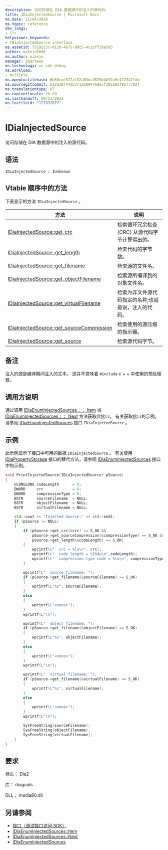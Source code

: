 ```yaml
---
description: 访问存储在 DIA 数据源中的注入的源代码。
title: IDiaInjectedSource | Microsoft Docs
ms.date: 11/04/2016
ms.topic: reference
dev_langs:
- C++
helpviewer_keywords:
- IDiaInjectedSource interface
ms.assetid: 75192c5c-812d-4675-9dc5-4c2cff3ba503
author: mikejo5000
ms.author: mikejo
manager: jmartens
ms.technology: vs-ide-debug
ms.workload:
- multiple
ms.openlocfilehash: 6b58eae372af82a03dc2629b4b92a5e472342fdd
ms.sourcegitcommit: b12a38744db371d2894769ecf305585f9577792f
ms.translationtype: HT
ms.contentlocale: zh-CN
ms.lasthandoff: 09/13/2021
ms.locfileid: "127832077"
---
```

# <a name="idiainjectedsource"></a>IDiaInjectedSource
访问存储在 DIA 数据源中的注入的源代码。

## <a name="syntax"></a>语法

```
IDiaInjectedSource : IUnknown
```

## <a name="methods-in-vtable-order"></a>Vtable 顺序中的方法
下表显示的方法 `IDiaInjectedSource` 。

|方法|说明|
|------------|-----------------|
|[IDiaInjectedSource::get_crc](../../debugger/debug-interface-access/idiainjectedsource-get-crc.md)|检索循环冗余检查 (CRC) 从源代码字节计算得出的。|
|[IDiaInjectedSource::get_length](../../debugger/debug-interface-access/idiainjectedsource-get-length.md)|检索代码的字节数。|
|[IDiaInjectedSource::get_filename](../../debugger/debug-interface-access/idiainjectedsource-get-filename.md)|检索源的文件名。|
|[IDiaInjectedSource::get_objectFilename](../../debugger/debug-interface-access/idiainjectedsource-get-objectfilename.md)|检索源所编译到的对象文件名。|
|[IDiaInjectedSource::get_virtualFilename](../../debugger/debug-interface-access/idiainjectedsource-get-virtualfilename.md)|检索为非文件源代码指定的名称;也就是说，注入的代码。|
|[IDiaInjectedSource::get_sourceCompression](../../debugger/debug-interface-access/idiainjectedsource-get-sourcecompression.md)|检索使用的源压缩的指示器。|
|[IDiaInjectedSource::get_source](../../debugger/debug-interface-access/idiainjectedsource-get-source.md)|检索源代码字节。|

## <a name="remarks"></a>备注
注入的源是编译期间注入的文本。 这并不意味着 `#include` c + + 中使用的预处理器。

## <a name="notes-for-callers"></a>调用方说明
通过调用 [IDiaEnumInjectedSources：： Item](../../debugger/debug-interface-access/idiaenuminjectedsources-item.md) 或 [IDiaEnumInjectedSources：： Next](../../debugger/debug-interface-access/idiaenuminjectedsources-next.md) 方法获取此接口。 有关获取接口的示例，请参阅 [IDiaEnumInjectedSources](../../debugger/debug-interface-access/idiaenuminjectedsources.md) 接口 `IDiaInjectedSource` 。

## <a name="example"></a>示例
此示例显示了接口中可用的数据 `IDiaInjectedSource` 。 有关使用 [IDiaPropertyStorage](../../debugger/debug-interface-access/idiapropertystorage.md) 接口的替代方法，请参阅 [IDiaEnumInjectedSources](../../debugger/debug-interface-access/idiaenuminjectedsources.md) 接口中的示例。

```C++
void PrintInjectedSource(IDiaInjectedSource* pSource)
{
    ULONGLONG codeLength      = 0;
    DWORD     crc             = 0;
    DWORD     compressionType = 0;
    BSTR      sourceFilename  = NULL;
    BSTR      objectFilename  = NULL;
    BSTR      virtualFilename = NULL;

    std::cout << "Injected Source:" << std::endl;
    if (pSource != NULL)
    {
        if (pSource->get_crc(&crc) == S_OK &&
            pSource->get_sourceCompression(&compressionType) == S_OK &&
            pSource->get_length(&codeLength) == S_OK)
        {
            wprintf(L"  crc = %lu\n", crc);
            wprintf(L"  code length = %I64u\n",codeLength);
            wprintf(L"  compression type code = %lu\n", compressionType);
        }

        wprintf(L"  source filename: ");
        if (pSource->get_filename(&sourceFilename) == S_OK)
        {
            wprintf(L"%s", sourceFilename);
        }
        else
        {
            wprintf(L"<none>");
        }
        wprintf(L"\n");

        wprintf(L"  object filename: ");
        if (pSource->get_filename(&objectFilename) == S_OK)
        {
            wprintf(L"%s", objectFilename);
        }
        else
        {
            wprintf(L"<none>");
        }
        wprintf(L"\n");

        wprintf(L"  virtual filename: ");
        if (pSource->get_filename(&virtualFilename) == S_OK)
        {
            wprintf(L"%s", virtualFilename);
        }
        else
        {
            wprintf(L"<none>");
        }
        wprintf(L"\n");

        SysFreeString(sourceFilename);
        SysFreeString(objectFilename);
        SysFreeString(virtualFilename);
    }
}
```

## <a name="requirements"></a>要求
标头： Dia2

库： diaguids

DLL： msdia80.dll

## <a name="see-also"></a>另请参阅
- [接口（调试接口访问 SDK）](../../debugger/debug-interface-access/interfaces-debug-interface-access-sdk.md)
- [IDiaEnumInjectedSources::Item](../../debugger/debug-interface-access/idiaenuminjectedsources-item.md)
- [IDiaEnumInjectedSources::Next](../../debugger/debug-interface-access/idiaenuminjectedsources-next.md)
- [IDiaEnumInjectedSources](../../debugger/debug-interface-access/idiaenuminjectedsources.md)
